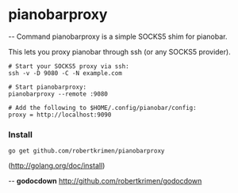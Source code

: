 # pianobarproxy
--
Command pianobarproxy is a simple SOCKS5 shim for pianobar.

This lets you proxy pianobar through ssh (or any SOCKS5 provider).

    # Start your SOCKS5 proxy via ssh:
    ssh -v -D 9080 -C -N example.com

    # Start pianobarproxy:
    pianobarproxy --remote :9080

    # Add the following to $HOME/.config/pianobar/config:
    proxy = http://localhost:9090

### Install

    go get github.com/robertkrimen/pianobarproxy

(http://golang.org/doc/install)

--
**godocdown** http://github.com/robertkrimen/godocdown
